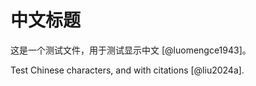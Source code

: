 # 中文标题

这是一个测试文件，用于测试显示中文 [@luomengce1943]。

Test Chinese characters, and with citations [@liu2024a].
